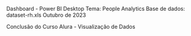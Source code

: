 Dashboard - Power BI Desktop
Tema: People Analytics
Base de dados: dataset-rh.xls
Outubro de 2023

Conclusão do Curso Alura - Visualização de Dados
